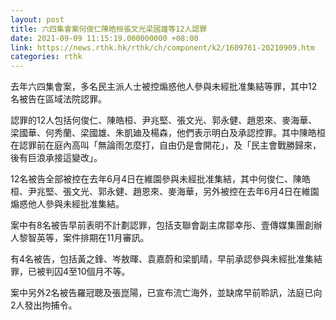 ```yaml
---
layout: post
title: 六四集會案何俊仁陳皓桓張文光梁國雄等12人認罪
date: 2021-09-09 11:15:19.000000000 +08:00
link: https://news.rthk.hk/rthk/ch/component/k2/1609761-20210909.htm
categories: rthk
---
```


去年六四集會案，多名民主派人士被控煽惑他人參與未經批准集結等罪，其中12名被告在區域法院認罪。

認罪的12人包括何俊仁、陳皓桓、尹兆堅、張文光、郭永健、趙恩來、麥海華、梁國華、何秀蘭、梁國雄、朱凱廸及楊森，他們表示明白及承認控罪。其中陳皓桓在認罪前在庭內高叫「無論雨怎麼打，自由仍是會開花」，及「民主會戰勝歸來，後有巨浪承接這變改」。

12名被告全部被控在去年6月4日在維園參與未經批准集結，其中何俊仁、陳皓桓、尹兆堅、張文光、郭永健、趙恩來、麥海華，另外被控在去年6月4日在維園煽惑他人參與未經批准集結。

案中有8名被告早前表明不計劃認罪，包括支聯會副主席鄒幸彤、壹傳媒集團創辦人黎智英等，案件排期在11月審訊。

有4名被告，包括黃之鋒、岑敖暉、袁嘉蔚和梁凱晴，早前承認參與未經批准集結罪，已被判囚4至10個月不等。 

案中另外2名被告羅冠聰及張崑陽，已宣布流亡海外，並缺席早前聆訊，法庭已向2人發出拘捕令。
